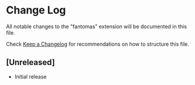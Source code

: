 # Change Log

All notable changes to the "fantomas" extension will be documented in this file.

Check [Keep a Changelog](http://keepachangelog.com/) for recommendations on how to structure this file.

## [Unreleased]

- Initial release
